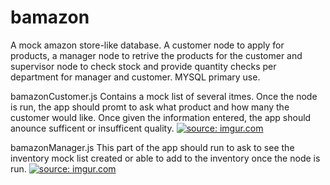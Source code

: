 # bamazon

A mock amazon store-like database. A customer node to apply for products, a manager node to retrive the products for the customer and supervisor node to check stock and provide quantity checks per department for manager and customer. MYSQL primary use.

bamazonCustomer.js
  Contains a mock list of several itmes. Once the node is run, the app should promt to ask what product and how many the customer would like. Once given the information entered, the app should anounce sufficent or insufficent quality. 
  <a href="https://imgur.com/bqPHDhQ"><img src="https://i.imgur.com/bqPHDhQ.jpg?1" title="source: imgur.com" /></a>
  
  
  bamazonManager.js
    This part of the app should run to ask to see the inventory mock list created or able to add to the inventory once the node is run.
      <a href="https://imgur.com/4QhWM6f"><img src="https://i.imgur.com/4QhWM6f.jpg?1" title="source: imgur.com" /></a>


